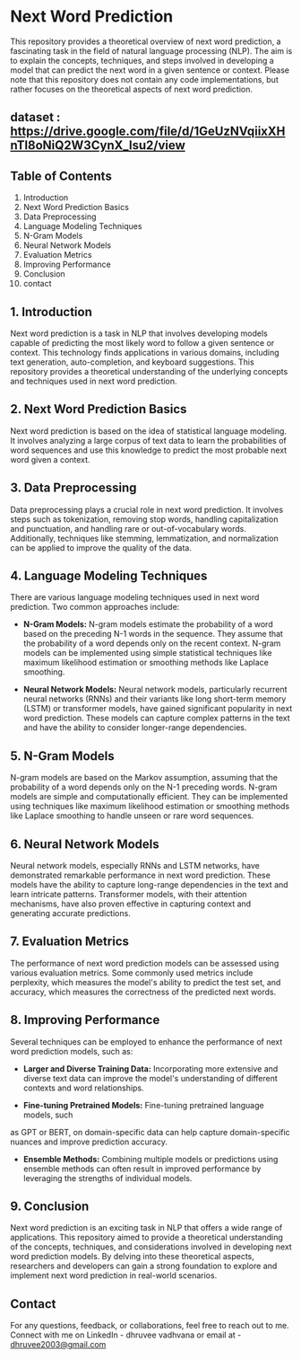 
# Next Word Prediction

This repository provides a theoretical overview of next word prediction, a fascinating task in the field of natural language processing (NLP). The aim is to explain the concepts, techniques, and steps involved in developing a model that can predict the next word in a given sentence or context. Please note that this repository does not contain any code implementations, but rather focuses on the theoretical aspects of next word prediction.

## dataset : https://drive.google.com/file/d/1GeUzNVqiixXHnTl8oNiQ2W3CynX_lsu2/view 

## Table of Contents

1. Introduction
2. Next Word Prediction Basics
3. Data Preprocessing
4. Language Modeling Techniques
5. N-Gram Models
6. Neural Network Models
7. Evaluation Metrics
8. Improving Performance
9. Conclusion
10. contact 

## 1. Introduction

Next word prediction is a task in NLP that involves developing models capable of predicting the most likely word to follow a given sentence or context. This technology finds applications in various domains, including text generation, auto-completion, and keyboard suggestions. This repository provides a theoretical understanding of the underlying concepts and techniques used in next word prediction.

## 2. Next Word Prediction Basics

Next word prediction is based on the idea of statistical language modeling. It involves analyzing a large corpus of text data to learn the probabilities of word sequences and use this knowledge to predict the most probable next word given a context.

## 3. Data Preprocessing

Data preprocessing plays a crucial role in next word prediction. It involves steps such as tokenization, removing stop words, handling capitalization and punctuation, and handling rare or out-of-vocabulary words. Additionally, techniques like stemming, lemmatization, and normalization can be applied to improve the quality of the data.

## 4. Language Modeling Techniques

There are various language modeling techniques used in next word prediction. Two common approaches include:

- **N-Gram Models:** N-gram models estimate the probability of a word based on the preceding N-1 words in the sequence. They assume that the probability of a word depends only on the recent context. N-gram models can be implemented using simple statistical techniques like maximum likelihood estimation or smoothing methods like Laplace smoothing.

- **Neural Network Models:** Neural network models, particularly recurrent neural networks (RNNs) and their variants like long short-term memory (LSTM) or transformer models, have gained significant popularity in next word prediction. These models can capture complex patterns in the text and have the ability to consider longer-range dependencies.

## 5. N-Gram Models

N-gram models are based on the Markov assumption, assuming that the probability of a word depends only on the N-1 preceding words. N-gram models are simple and computationally efficient. They can be implemented using techniques like maximum likelihood estimation or smoothing methods like Laplace smoothing to handle unseen or rare word sequences.

## 6. Neural Network Models

Neural network models, especially RNNs and LSTM networks, have demonstrated remarkable performance in next word prediction. These models have the ability to capture long-range dependencies in the text and learn intricate patterns. Transformer models, with their attention mechanisms, have also proven effective in capturing context and generating accurate predictions.

## 7. Evaluation Metrics

The performance of next word prediction models can be assessed using various evaluation metrics. Some commonly used metrics include perplexity, which measures the model's ability to predict the test set, and accuracy, which measures the correctness of the predicted next words.

## 8. Improving Performance

Several techniques can be employed to enhance the performance of next word prediction models, such as:

- **Larger and Diverse Training Data:** Incorporating more extensive and diverse text data can improve the model's understanding of different contexts and word relationships.

- **Fine-tuning Pretrained Models:** Fine-tuning pretrained language models, such

 as GPT or BERT, on domain-specific data can help capture domain-specific nuances and improve prediction accuracy.

- **Ensemble Methods:** Combining multiple models or predictions using ensemble methods can often result in improved performance by leveraging the strengths of individual models.

## 9. Conclusion

Next word prediction is an exciting task in NLP that offers a wide range of applications. This repository aimed to provide a theoretical understanding of the concepts, techniques, and considerations involved in developing next word prediction models. By delving into these theoretical aspects, researchers and developers can gain a strong foundation to explore and implement next word prediction in real-world scenarios.


## Contact
For any questions, feedback, or collaborations, feel free to reach out to me. Connect with me on LinkedIn - dhruvee vadhvana or email at - dhruvee2003@gmail.com 
